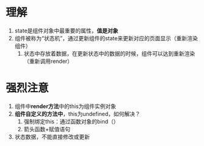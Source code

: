 # 理解

1. state是组件对象中最重要的属性，**值是对象**
2. 组件被称为“状态机”，通过更新组件的state来更新对应的页面显示（重新渲染组件）
   1. 状态中存放着数据，在更新状态中的数据的时候，组件可以达到重新渲染（重新调用render）

# 强烈注意

1. 组件中**render方法**中的this为组件实例对象
2. **组件自定义的方法中**，this为undefined，如何解决？
   1. 强制绑定this：通过函数对象的bind（）
   2. 箭头函数+赋值语句
3. 状态数据，不能直接修改或更新



